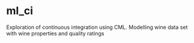 # ml_ci
Exploration of continuous integration using CML. Modelling wine data set with wine properties and quality ratings
